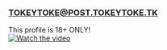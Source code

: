 ### TOKEYTOKE@POST.TOKEYTOKE.TK
This profile is 18+ ONLY!\
[![Watch the video](https://i.imgur.com/vKb2F1B.png)](https://cdn.tokeytoke.cf/videos/tokeytoke.outdoor.001.mp4)
